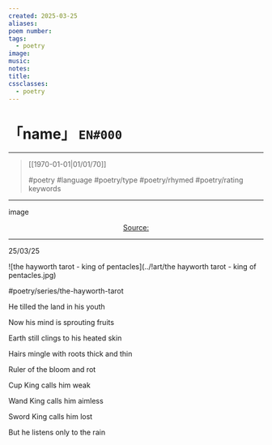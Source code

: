 ```yaml
---
created: 2025-03-25
aliases:
poem number:
tags:
  - poetry
image:
music:
notes:
title:
cssclasses:
  - poetry
---
```

# 「name」 `EN#000`

---

> [[1970-01-01|01/01/70]]
>  
> #poetry
> #language
> #poetry/type
> #poetry/rhymed
> #poetry/rating
> keywords

---

image

<center class="img_caption"><a href="https://" class="source-link">Source: </a></center>

---

25/03/25

  
![the hayworth tarot - king of pentacles](../!art/the hayworth tarot - king of pentacles.jpg)


#poetry/series/the-hayworth-tarot

He tilled the land in his youth

Now his mind is sprouting fruits

Earth still clings to his heated skin

Hairs mingle with roots thick and thin

Ruler of the bloom and rot 

  

Cup King calls him weak 

Wand King calls him aimless

Sword King calls him lost

But he listens only to the rain